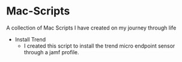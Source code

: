 # Mac-Scripts
A collection of Mac Scripts I have created on my journey through life

- Install Trend
    - I created this script to install the trend micro endpoint sensor through a jamf profile.
